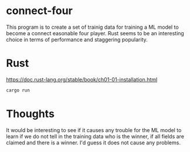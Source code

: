# connect-four

This program is to create a set of trainig data for training a ML model to become a connect
easonable four player. Rust seems to be an interesting choice in terms of performance and
staggering popularity.

# Rust

https://doc.rust-lang.org/stable/book/ch01-01-installation.html

```bash
cargo run
```

# Thoughts

It would be interesting to see if it causes any trouble for the ML model to learn if we do
not tell in the training data who is the winner, if all fields are claimed and there is a
winner. I'd guess it does not cause any problems.